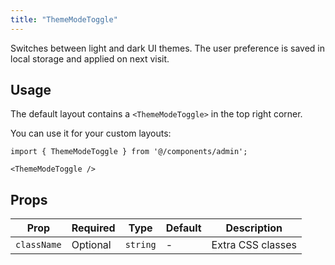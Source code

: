 ```yaml
---
title: "ThemeModeToggle"
---
```


Switches between light and dark UI themes. The user preference is saved in local storage and applied on next visit.

## Usage

The default layout contains a `<ThemeModeToggle>` in the top right corner.

You can use it for your custom layouts:

```tsx
import { ThemeModeToggle } from '@/components/admin';

<ThemeModeToggle />
```

## Props

| Prop | Required | Type | Default | Description |
|------|----------|------|---------|-------------|
| `className` | Optional | `string` | - | Extra CSS classes |
